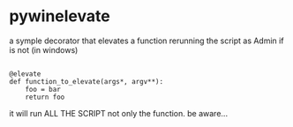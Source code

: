 # pywinelevate
a symple decorator that elevates a function rerunning the script as Admin if is not (in windows)

```from import pywinelevate import elevate

@elevate
def function_to_elevate(args*, argv**):
    foo = bar
    return foo
```

it will run ALL THE SCRIPT not only the function. be aware...